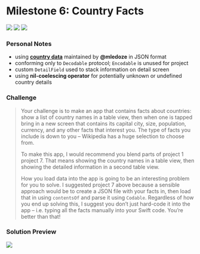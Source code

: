 # Milestone 6: Country Facts

[![](https://img.shields.io/badge/Hacking%20with%20iOS-2020.01.31-36A9AE?logo=gumroad)](https://www.hackingwithswift.com/store/hacking-with-ios) [![](https://img.shields.io/badge/Xcode-11.4.1-3d8af0?logo=xcode)](#) [![](https://img.shields.io/badge/Swift-5.2-FA7343?logo=swift)](#)

### Personal Notes
- using [**country data**](https://github.com/mledoze/countries) maintained by **@mledoze** in JSON format
- conforming only to `Decodable` protocol; `Encodable` is unused for project
- custom `DetailField` used to stack information on detail screen
- using **nil-coelescing operator** for potentially unknown or undefined country details

### Challenge
> Your challenge is to make an app that contains facts about countries: show a list of country names in a table view, then when one is tapped bring in a new screen that contains its capital city, size, population, currency, and any other facts that interest you. The type of facts you include is down to you – Wikipedia has a huge selection to choose from.
>
> To make this app, I would recommend you blend parts of project 1 project 7. That means showing the country names in a table view, then showing the detailed information in a second table view.
>
> How you load data into the app is going to be an interesting problem for you to solve. I suggested project 7 above because a sensible approach would be to create a JSON file with your facts in, then load that in using `contentsOf` and parse it using `Codable`. Regardless of how you end up solving this, I suggest you don’t just hard-code it into the app – i.e. typing all the facts manually into your Swift code. You’re better than that!

### Solution Preview
<img src="https://user-images.githubusercontent.com/4438390/72212536-002a1a80-34ac-11ea-8f5a-f7eb25fc860b.png">
